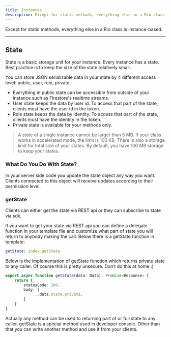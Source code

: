 ```yaml
---
title: Instances
description: Except for static methods, everything else in a Rio class is instance-based.
---
```


Except for static methods, everything else in a Rio class is instance-based.

---

## State

State is a basic storage unit for your instance. Every instance has a state.
Best practice is to keep the size of the state relatively small.

You can store JSON serializable data in your state by 4 different access level: public, user, role, private.

- Everything in public state can be accessible from outside of your instance such as Firestore's realtime streams.
- User state keeps the data by user id. To access that part of the state, clients must have the user id in the token.
- Role state keeps the data by identity. To access that part of the state, clients must have the identity in the token.
- Private state is available for your methods only.

> A state of a single instance cannot be larger than 5 MB.
> If your class works in accelerated mode, the limit is 100 KB.
> There is also a storage limit for total size of your states. By default, you have 100 MB storage to keep your states.

### What Do You Do With State?

In your server side code you update the state object any way you want. Clients connected to this object will receive updates according to their permission level.

### getState

Clients can either get the state via REST api or they can subscribe to state via sdk.

If you want to get your state via REST api you can define a delegate function in your template file and customize what part of state you will return to anybody making the call. Below there is a getState function in template:

```yaml
getState: index.getState
```

Below is the implementation of getState function which returns private state to any caller. Of course this is pretty unsecure. Don’t do this at home :)

```typescript
export async function getState(data: Data): Promise<Response> {
    return { 
        statusCode: 200, 
        body: {
            ...data.state.private,
        }
    }
}
```

Actually any method can be used to returning part of or full state to any caller. getState is a special method used in developer console.
Other than that you can write another method and use it from your clients.

